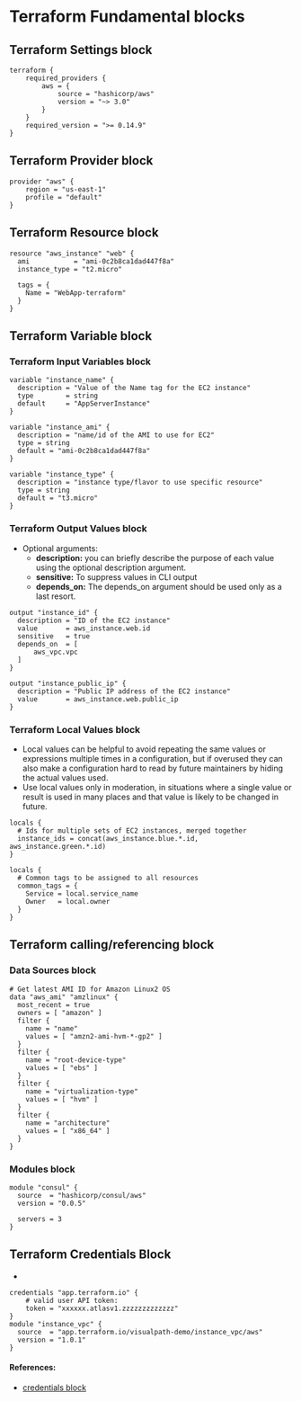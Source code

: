 # Terraform Fundamental blocks

## Terraform Settings block
```
terraform {
    required_providers {
        aws = {
            source = "hashicorp/aws"
            version = "~> 3.0"
        }
    }
    required_version = ">= 0.14.9"
}
```

## Terraform Provider block
```
provider "aws" {
    region = "us-east-1"
    profile = "default"
}
```

## Terraform Resource block
```
resource "aws_instance" "web" {
  ami           = "ami-0c2b8ca1dad447f8a"
  instance_type = "t2.micro"

  tags = {
    Name = "WebApp-terraform"
  }
}
```

## Terraform Variable block
### Terraform Input Variables block
```
variable "instance_name" {
  description = "Value of the Name tag for the EC2 instance"
  type        = string
  default     = "AppServerInstance"
}

variable "instance_ami" {
  description = "name/id of the AMI to use for EC2"
  type = string
  default = "ami-0c2b8ca1dad447f8a"
}

variable "instance_type" {
  description = "instance type/flavor to use specific resource"
  type = string
  default = "t3.micro"
}
```

### Terraform Output Values block
- Optional arguments:
  - **description:** you can briefly describe the purpose of each value using the optional description argument.
  - **sensitive:** To suppress values in CLI output
  - **depends_on:** The depends_on argument should be used only as a last resort.
```
output "instance_id" {
  description = "ID of the EC2 instance"
  value       = aws_instance.web.id
  sensitive   = true
  depends_on  = [
      aws_vpc.vpc
  ]
}

output "instance_public_ip" {
  description = "Public IP address of the EC2 instance"
  value       = aws_instance.web.public_ip
}
```

### Terraform Local Values block
- Local values can be helpful to avoid repeating the same values or expressions multiple times in a configuration, but if overused they can also make a configuration hard to read by future maintainers by hiding the actual values used.
- Use local values only in moderation, in situations where a single value or result is used in many places and that value is likely to be changed in future.
```
locals {
  # Ids for multiple sets of EC2 instances, merged together
  instance_ids = concat(aws_instance.blue.*.id, aws_instance.green.*.id)
}

locals {
  # Common tags to be assigned to all resources
  common_tags = {
    Service = local.service_name
    Owner   = local.owner
  }
}
```

## Terraform calling/referencing block
### Data Sources block
```
# Get latest AMI ID for Amazon Linux2 OS
data "aws_ami" "amzlinux" {
  most_recent = true
  owners = [ "amazon" ]
  filter {
    name = "name"
    values = [ "amzn2-ami-hvm-*-gp2" ]
  }
  filter {
    name = "root-device-type"
    values = [ "ebs" ]
  }
  filter {
    name = "virtualization-type"
    values = [ "hvm" ]
  }
  filter {
    name = "architecture"
    values = [ "x86_64" ]
  }
}
```
### Modules block
```
module "consul" {
  source  = "hashicorp/consul/aws"
  version = "0.0.5"

  servers = 3
}
```

## Terraform Credentials Block
- 
```
credentials "app.terraform.io" {
    # valid user API token:
    token = "xxxxxx.atlasv1.zzzzzzzzzzzzz"
}
module "instance_vpc" {
  source  = "app.terraform.io/visualpath-demo/instance_vpc/aws"
  version = "1.0.1"
}
```

#### References:
- [credentials block](https://www.terraform.io/docs/cli/config/config-file.html)